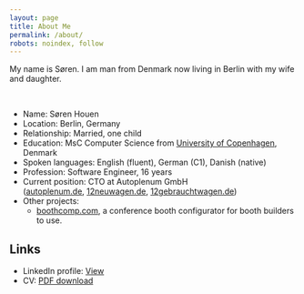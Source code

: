 ```yaml
---
layout: page
title: About Me
permalink: /about/
robots: noindex, follow
---
```

My name is Søren. I am man from Denmark now living in Berlin with my wife and daughter.

<br>

- Name: Søren Houen
- Location: Berlin, Germany
- Relationship: Married, one child
- Education: MsC Computer Science from [University of Copenhagen](https://studies.ku.dk/masters/computer-science/), Denmark
- Spoken languages: English (fluent), German (C1), Danish (native)
- Profession: Software Engineer, 16 years
- Current position: CTO at Autoplenum GmbH <br> ([autoplenum.de](https://www.autoplenum.de), [12neuwagen.de](https://www.12neuwagen.de), [12gebrauchtwagen.de](https://www.12gebrauchtwagen.de))
- Other projects: 
  - [boothcomp.com](https://boothcomp.com), a conference booth configurator for booth builders to use.

## Links
- LinkedIn profile: [View](https://www.linkedin.com/in/shouen)
- CV: [PDF download](https://www.dropbox.com/s/0t4gqn50vt9flnk/CV_condensed.pdf?dl=1)
